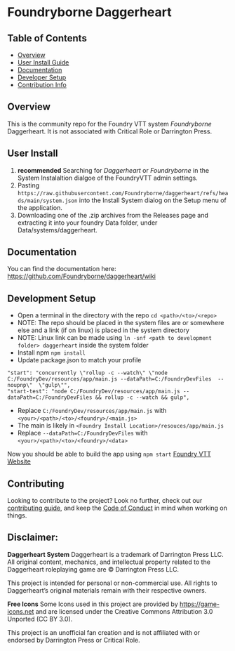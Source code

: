 # Foundryborne Daggerheart

## Table of Contents

- [Overview](#overview)
- [User Install Guide](#user-install)
- [Documentation](#documentation)
- [Developer Setup](#development-setup)
- [Contribution Info](#contributing)

## Overview

This is the community repo for the Foundry VTT system _Foundryborne_ Daggerheart. It is not associated with Critical Role or Darrington Press.

## User Install

1. **recommended** Searching for _Daggerheart_ or _Foundryborne_ in the System Instalaltion dialgoe of the FoundryVTT admin settings.
2. Pasting `https://raw.githubusercontent.com/Foundryborne/daggerheart/refs/heads/main/system.json` into the Install System dialog on the Setup menu of the application.
3. Downloading one of the .zip archives from the Releases page and extracting it into your foundry Data folder, under Data/systems/daggerheart.

## Documentation

You can find the documentation here: https://github.com/Foundryborne/daggerheart/wiki

## Development Setup

- Open a terminal in the directory with the repo `cd <path>/<to>/<repo>`
- NOTE: The repo should be placed in the system files are or somewhere else and a link (if on linux) is placed in the system directory
- NOTE: Linux link can be made using `ln -snf <path to development folder> daggerheart` inside the system folder
- Install npm `npm install`
- Update package.json to match your profile

```
"start": "concurrently \"rollup -c --watch\" \"node C:/FoundryDev/resources/app/main.js --dataPath=C:/FoundryDevFiles  --noupnp\"  \"gulp\"",
"start-test": "node C:/FoundryDev/resources/app/main.js --dataPath=C:/FoundryDevFiles && rollup -c --watch && gulp",

```

- Replace `C:/FoundryDev/resources/app/main.js` with `<your>/<path>/<to>/<foundry>/<main.js>`
- The main is likely in `<Foundry Install Location>/resouces/app/main.js`
- Replace `--dataPath=C:/FoundryDevFiles` with `<your>/<path>/<to>/<foundry>/<data>`

Now you should be able to build the app using `npm start`
[Foundry VTT Website][1]

[1]: https://foundryvtt.com/

## Contributing

Looking to contribute to the project? Look no further, check out our [contributing guide](contributing.md), and keep the [Code of Conduct](coc.md) in mind when working on things.

## Disclaimer:

**Daggerheart System**
Daggerheart is a trademark of Darrington Press LLC. All original content, mechanics, and intellectual property related to the Daggerheart roleplaying game are © Darrington Press LLC.

This project is intended for personal or non-commercial use. All rights to Daggerheart’s original materials remain with their respective owners.

**Free Icons**
Some Icons used in this project are provided by https://game-icons.net and are licensed under the Creative Commons Attribution 3.0 Unported (CC BY 3.0).

This project is an unofficial fan creation and is not affiliated with or endorsed by Darrington Press or Critical Role.
